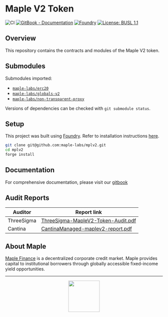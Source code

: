 # Maple V2 Token

![CI](https://github.com/maple-labs/mplv2/actions/workflows/ci.yaml/badge.svg)
[![GitBook - Documentation](https://img.shields.io/badge/GitBook-Documentation-orange?logo=gitbook&logoColor=white)](https://maplefinance.gitbook.io/maple/maple-for-developers/protocol-overview)
[![Foundry][foundry-badge]][foundry]
[![License: BUSL 1.1](https://img.shields.io/badge/License-BUSL%201.1-blue.svg)](https://github.com/maple-labs/mplv2/blob/main/LICENSE)

[foundry]: https://getfoundry.sh/
[foundry-badge]: https://img.shields.io/badge/Built%20with-Foundry-FFDB1C.svg

## Overview

This repository contains the contracts and modules of the Maple V2 token.

## Submodules

Submodules imported:
- [`maple-labs/erc20`](https://github.com/maple-labs/erc20)
- [`maple-labs/globals-v2`](https://github.com/maple-labs/globals-v2)
- [`maple-labs/non-transparent-proxy`](https://github.com/maple-labs/non-transparent-proxy)


Versions of dependencies can be checked with `git submodule status`.

## Setup

This project was built using [Foundry](https://book.getfoundry.sh/). Refer to installation instructions [here](https://github.com/foundry-rs/foundry#installation).

```sh
git clone git@github.com:maple-labs/mplv2.git
cd mplv2
forge install
```
## Documentation
For comprehensive documentation, please visit our [gitbook](https://maplefinance.gitbook.io/maple/technical-resources/mplv2)

## Audit Reports

| Auditor | Report link |
|---|---|
| ThreeSigma                            | [ThreeSigma-MapleV2-Token-Audit.pdf](https://github.com/maple-labs/mplv2/blob/main/audits/ThreeSigma-MapleV2-Token-Audit.pdf) |
| Cantina                            | [CantinaManaged-maplev2-report.pdf](https://github.com/maple-labs/mplv2/blob/main/audits/CantinaManaged-maplev2-report.pdf) |

## About Maple

[Maple Finance](https://maple.finance/) is a decentralized corporate credit market. Maple provides capital to institutional borrowers through globally accessible fixed-income yield opportunities.

---

<p align="center">
  <img src="https://user-images.githubusercontent.com/44272939/196706799-fe96d294-f700-41e7-a65f-2d754d0a6eac.gif" height="100" />
</p>
